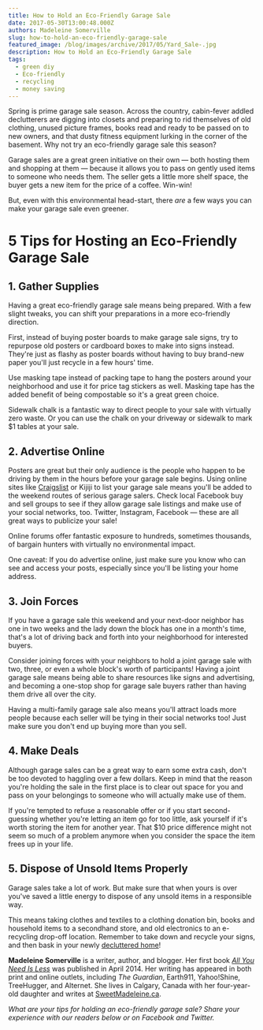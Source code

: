 ```yaml
---
title: How to Hold an Eco-Friendly Garage Sale
date: 2017-05-30T13:00:48.000Z
authors: Madeleine Somerville
slug: how-to-hold-an-eco-friendly-garage-sale
featured_image: /blog/images/archive/2017/05/Yard_Sale-.jpg
description: How to Hold an Eco-Friendly Garage Sale
tags:
  - green diy
  - Eco-friendly
  - recycling
  - money saving
---
```

Spring is prime garage sale season. Across the country, cabin-fever addled declutterers are digging into closets and preparing to rid themselves of old clothing, unused picture frames, books read and ready to be passed on to new owners, and that dusty fitness equipment lurking in the corner of the basement. Why not try an eco-friendly garage sale this season?

Garage sales are a great green initiative on their own — both hosting them and shopping at them — because it allows you to pass on gently used items to someone who needs them. The seller gets a little more shelf space, the buyer gets a new item for the price of a coffee. Win-win!

But, even with this environmental head-start, there *are* a few ways you can make your garage sale even greener.

# 5 Tips for Hosting an Eco-Friendly Garage Sale

## 1. Gather Supplies

Having a great eco-friendly garage sale means being prepared. With a few slight tweaks, you can shift your preparations in a more eco-friendly direction.

First, instead of buying poster boards to make garage sale signs, try to repurpose old posters or cardboard boxes to make into signs instead. They're just as flashy as poster boards without having to buy brand-new paper you'll just recycle in a few hours' time.

Use masking tape instead of packing tape to hang the posters around your neighborhood and use it for price tag stickers as well. Masking tape has the added benefit of being compostable so it's a great green choice.

Sidewalk chalk is a fantastic way to direct people to your sale with virtually zero waste. Or you can use the chalk on your driveway or sidewalk to mark $1 tables at your sale.

## 2. Advertise Online

Posters are great but their only audience is the people who happen to be driving by them in the hours before your garage sale begins. Using online sites like [Craigslist](https://www.craigslist.org/about/sites) or Kijiji to list your garage sale means you'll be added to the weekend routes of serious garage salers. Check local Facebook buy and sell groups to see if they allow garage sale listings and make use of your social networks, too. Twitter, Instagram, Facebook — these are all great ways to publicize your sale!

Online forums offer fantastic exposure to hundreds, sometimes thousands, of bargain hunters with virtually no environmental impact.

One caveat: If you do advertise online, just make sure you know who can see and access your posts, especially since you'll be listing your home address.

## 3. Join Forces

If you have a garage sale this weekend and your next-door neighbor has one in two weeks and the lady down the block has one in a month's time, that's a lot of driving back and forth into your neighborhood for interested buyers.

Consider joining forces with your neighbors to hold a joint garage sale with two, three, or even a whole block's worth of participants! Having a joint garage sale means being able to share resources like signs and advertising, and becoming a one-stop shop for garage sale buyers rather than having them drive all over the city.

Having a multi-family garage sale also means you'll attract loads more people because each seller will be tying in their social networks too! Just make sure you don't end up buying more than you sell.

## 4. Make Deals

Although garage sales can be a great way to earn some extra cash, don't be too devoted to haggling over a few dollars. Keep in mind that the reason you're holding the sale in the first place is to clear out space for you and pass on your belongings to someone who will actually make use of them.

If you're tempted to refuse a reasonable offer or if you start second-guessing whether you're letting an item go for too little, ask yourself if it's worth storing the item for another year. That $10 price difference might not seem so much of a problem anymore when you consider the space the item frees up in your life.

## 5. Dispose of Unsold Items Properly

Garage sales take a lot of work. But make sure that when yours is over you've saved a little energy to dispose of any unsold items in a responsible way.

This means taking clothes and textiles to a clothing donation bin, books and household items to a secondhand store, and old electronics to an e-recycling drop-off location. Remember to take down and recycle your signs, and then bask in your newly [decluttered home](https://www.tomatoink.com/blog/posts/tips-make-spring-cleaning-stick.html)!

**Madeleine Somerville** is a writer, author, and blogger. Her first book *[All You Need Is Less](https://www.amazon.com/All-You-Need-Less-Eco-friendly/dp/1936740796/ref=redir%5Fmobile%5Fdesktop?ie=UTF8&keywords=all%20you%20need%20is%20less&qid=1384833699&ref%5F=redir%5Fmdp%5Fmobile&ref%5F=sr%5F1%5F1&sr=8-1#featureBulletsAndDetailBullets%5Fsecondary%5Fview%5Fdiv%5F1420603307068)* was published in April 2014. Her writing has appeared in both print and online outlets, including *The Guardian*, Earth911, Yahoo!Shine, TreeHugger, and Alternet. She lives in Calgary, Canada with her four-year-old daughter and writes at [SweetMadeleine.ca](http://sweetmadeleine.ca/).

*What are your tips for holding an eco-friendly garage sale? Share your experience with our readers below or on Facebook and Twitter.*
